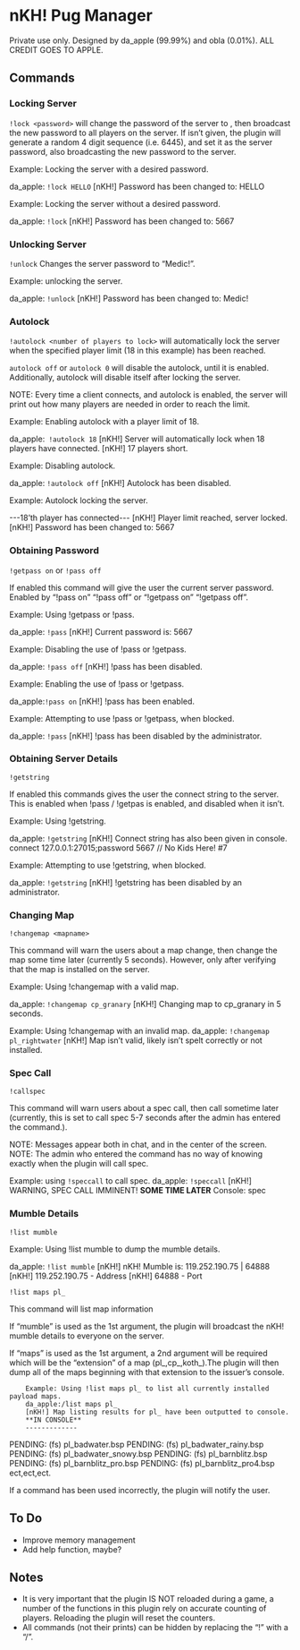 nKH! Pug Manager
========

Private use only. Designed by da_apple (99.99%) and obla (0.01%). ALL CREDIT GOES TO APPLE.

Commands
------------
### Locking Server
`!lock <password>` will change the password of the server to <password>, then broadcast the new password 	to all players on the server.
If <password> isn’t given, the plugin will generate a random 4 digit sequence (i.e. 6445), and set it as the server password, also broadcasting the new password to the server.

Example: Locking the server with a desired password. 

da_apple: `!lock HELLO` 
[nKH!] Password has been changed to: HELLO

Example: Locking the server without a desired password.

da_apple: `!lock` 
[nKH!] Password has been changed to: 5667

### Unlocking Server
`!unlock` Changes the server password to “Medic!”.
	
Example: unlocking the server.

da_apple: `!unlock` 
[nKH!] Password has been changed to: Medic!

### Autolock
`!autolock <number of players to lock>` will automatically lock the server when the specified player limit (18 in this example) has been reached.

`autolock off` or `autolock 0` will disable the autolock, until it is enabled. Additionally, autolock will disable itself after locking the server.

NOTE: Every time a client connects, and autolock is enabled, the server will print out how many players are needed in order to reach the limit.

Example: Enabling autolock with a player limit of 18.

da_apple:` !autolock 18`
[nKH!] Server will automatically lock when 18 players have connected.
[nKH!] 17 players short.

Example: Disabling autolock.

da_apple: `!autolock off`
[nKH!] Autolock has been disabled.

Example: Autolock locking the server.

---18’th player has connected---
[nKH!] Player limit reached, server locked.
[nKH!] Password has been changed to: 5667

### Obtaining Password
`!getpass on` or `!pass off`

If enabled this command will give the user the current server password.
Enabled by “!pass on” “!pass off” or “!getpass on” “!getpass off”.

Example: Using !getpass or !pass.

da_apple: `!pass`
[nKH!] Current password is: 5667

Example: Disabling the use of !pass or !getpass.
	
da_apple: `!pass off`
[nKH!] !pass has been disabled.
	
Example: Enabling the use of !pass or !getpass.

da_apple:`!pass on`
[nKH!] !pass has been enabled.
		
Example: Attempting to use !pass or !getpass, when blocked.

da_apple: `!pass`
[nKH!] !pass has been disabled by the administrator. 

### Obtaining Server Details

`!getstring`	

If enabled this commands gives the user the connect string to the server.
This is enabled when !pass / !getpas is enabled, and disabled when it isn’t.

Example: Using !getstring.

da_apple: `!getstring`
[nKH!] Connect string has also been given in console.
connect 127.0.0.1:27015;password 5667 // No Kids Here! #7
	
Example: Attempting to use !getstring, when blocked.

da_apple: `!getstring`
[nKH!] !getstring has been disabled by an administrator.

### Changing Map
`!changemap <mapname>`

This command will warn the users about a map change, then change the map some time later (currently 5 seconds). However, only after verifying that the map is installed on the server.

Example: Using !changemap with a valid map.

da_apple: `!changemap cp_granary`
[nKH!] Changing map to cp_granary in 5 seconds.

Example: Using !changemap with an invalid map.
da_apple: `!changemap pl_rightwater`
[nKH!] Map isn’t valid, likely isn’t spelt correctly or not installed.

### Spec Call

`!callspec`

This command will warn users about a spec call, then call sometime later (currently, this is set to call spec 5-7 seconds after the admin has entered the command.).

NOTE: Messages appear both in chat, and in the center of the screen.
NOTE: The admin who entered the command has no way of knowing exactly when the plugin will call spec.

Example: using `!speccall` to call spec.
da_apple: `!speccall`
[nKH!] WARNING, SPEC CALL IMMINENT!
**SOME TIME LATER**
Console: spec

### Mumble Details

`!list mumble`

Example: Using !list mumble to dump the mumble details.

da_apple: `!list mumble`
[nKH!] nKH! Mumble is: 119.252.190.75 | 64888
[nKH!] 119.252.190.75 - Address
[nKH!] 64888 - Port

`!list maps pl_`

This command will list map information

If “mumble” is used as the 1st argument, the plugin will broadcast the nKH! mumble details to everyone on the server.
	
If “maps” is used as the 1st argument, a 2nd argument will be required which will be the “extension” of a map (pl_,cp_,koth_).The plugin will then dump all of the maps beginning with that extension to the issuer’s console.
		
		Example: Using !list maps pl_ to list all currently installed payload maps.
		da_apple:/list maps pl_
		[nKH!] Map listing results for pl_ have been outputted to console.
		**IN CONSOLE**
		-------------
PENDING:   (fs) pl_badwater.bsp
PENDING:   (fs) pl_badwater_rainy.bsp
PENDING:   (fs) pl_badwater_snowy.bsp
PENDING:   (fs) pl_barnblitz.bsp
PENDING:   (fs) pl_barnblitz_pro.bsp
PENDING:   (fs) pl_barnblitz_pro4.bsp
		ect,ect,ect.


If a command has been used incorrectly, the plugin will notify the user.

To Do
------------
* Improve memory management
* Add help function, maybe?

Notes
------------
* It is very important that the plugin IS NOT reloaded during a game, a number of the functions in this plugin rely on accurate counting of players. Reloading the plugin will reset the counters.
* All commands (not their prints) can be hidden by replacing the “!” with a “/”.
